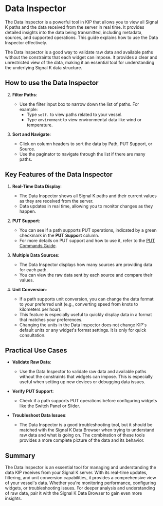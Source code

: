 # Data Inspector

The Data Inspector is a powerful tool in KIP that allows you to view all Signal K paths and the data received from the server in real time. It provides detailed insights into the data being transmitted, including metadata, sources, and supported operations. This guide explains how to use the Data Inspector effectively.

The Data Inspector is a good way to validate raw data and available paths without the constraints that each widget can impose. It provides a clear and unrestricted view of the data, making it an essential tool for understanding the underlying Signal K data structure.

## How to use the Data Inspector
2. **Filter Paths**:
   - Use the filter input box to narrow down the list of paths. For example:
     - Type `self.` to view paths related to your vessel.
     - Type `environment` to view environmental data like wind or temperature.

6. **Sort and Navigate**:
   - Click on column headers to sort the data by Path, PUT Support, or Source.
   - Use the paginator to navigate through the list if there are many paths.

## Key Features of the Data Inspector

1. **Real-Time Data Display**:
   - The Data Inspector shows all Signal K paths and their current values as they are received from the server.
   - Data updates in real time, allowing you to monitor changes as they happen.

2. **PUT Support**:
   - You can see if a path supports PUT operations, indicated by a green checkmark in the **PUT Support** column.
   - For more details on PUT support and how to use it, refer to the [PUT Commands Guide](./putcontrols.md).

3. **Multiple Data Sources**:
   - The Data Inspector displays how many sources are providing data for each path.
   - You can view the raw data sent by each source and compare their values.

4. **Unit Conversion**:
   - If a path supports unit conversion, you can change the data format to your preferred unit (e.g., converting speed from knots to kilometers per hour).
   - This feature is especially useful to quickly display data in a format that matches your preferences.
   - Changing the units in the Data Inspector does not change KIP's default units or any widget's format settings. It is only for quick consultation.

## Practical Use Cases

- **Validate Raw Data**:
  - Use the Data Inspector to validate raw data and available paths without the constraints that widgets can impose. This is especially useful when setting up new devices or debugging data issues.

- **Verify PUT Support**:
  - Check if a path supports PUT operations before configuring widgets like the Switch Panel or Slider.

- **Troubleshoot Data Issues**:
  - The Data Inspector is a good troubleshooting tool, but it should be matched with the Signal K Data Browser when trying to understand raw data and what is going on. The combination of these tools provides a more complete picture of the data and its behavior.

## Summary

The Data Inspector is an essential tool for managing and understanding the data KIP receives from your Signal K server. With its real-time updates, filtering, and unit conversion capabilities, it provides a comprehensive view of your vessel's data. Whether you're monitoring performance, configuring widgets, or troubleshooting issues. For deeper analysis and understanding of raw data, pair it with the Signal K Data Browser to gain even more insights.
